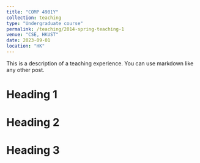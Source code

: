 ```yaml
---
title: "COMP 4901Y"
collection: teaching
type: "Undergraduate course"
permalink: /teaching/2014-spring-teaching-1
venue: "CSE, HKUST"
date: 2023-09-01
location: "HK"
---
```


This is a description of a teaching experience. You can use markdown like any other post.

Heading 1
======

Heading 2
======

Heading 3
======
